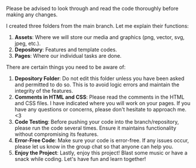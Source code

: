 Please be advised to look through and read the code thoroughly before making any changes.

I created three folders from the main branch. Let me explain their functions:
1. **Assets**: Where we will store our media and graphics (png, vector, svg, jpeg, etc.).
2. **Depository**: Features and template codes.
3. **Pages**: Where our individual tasks are done.

There are certain things you need to be aware of:
1. **Depository Folder**: Do not edit this folder unless you have been asked and permitted to do so. This is to avoid logic errors and maintain the integrity of the features.
2. **Comments in HTML and CSS**: Please read the comments in the HTML and CSS files. I have indicated where you will work on your pages. If you have any questions or concerns, please don't hesitate to approach me. <3
3. **Code Testing**: Before pushing your code into the branch/repository, please run the code several times. Ensure it maintains functionality without compromising its features.
4. **Error-Free Code**: Make sure your code is error-free. If any issues occur, please let us know in the group chat so that anyone can help you.
5. **Enjoy the Project**: Lastly, enjoy this project! Blast some music or have a snack while coding. Let's have fun and learn together!
